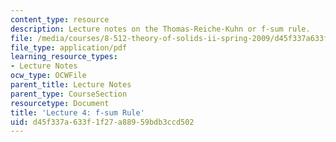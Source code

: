 ```yaml
---
content_type: resource
description: Lecture notes on the Thomas-Reiche-Kuhn or f-sum rule.
file: /media/courses/8-512-theory-of-solids-ii-spring-2009/d45f337a633f1f27a88959bdb3ccd502_MIT8_512s09_lec03f.pdf
file_type: application/pdf
learning_resource_types:
- Lecture Notes
ocw_type: OCWFile
parent_title: Lecture Notes
parent_type: CourseSection
resourcetype: Document
title: 'Lecture 4: f-sum Rule'
uid: d45f337a-633f-1f27-a889-59bdb3ccd502
---
```

